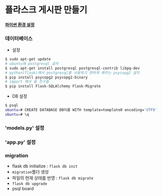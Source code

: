 # 플라스크 게시판 만들기
#### [파이썬 환경 설정](https://github.com/mcDeeplearning/TIL/blob/master/%ED%8C%8C%EC%9D%B4%EC%8D%AC%20%ED%99%98%EA%B2%BD%EC%84%A4%EC%A0%95.md)

### 데이터베이스

- 설정
```bash
$ sudo apt-get update
# ubuntu에 postgresql 설치
$ sudo apt-get install postgresql postgresql-contrib libpq-dev
# python(flask)에서 postgresql를 사용하기 편하게 해주는 psycopg2 설치
$ pip install psycopg2 psycopg2-binary
# import 해서 쓸 친구들
$ pip install Flask-SQLAlchemy Flask-Migrate
```

- DB 설정
```bash
$ psql
ubuntu=# CREATE DATABASE DB이름 WITH template=template0 encoding='UTF8';
ubuntu=# \q
```

### 'models.py' 설정
### 'app.py' 설정
### migration

- flask db initialize : `flask db init`
- `migration`폴더 생성
- 파일의 현재 상태를 반영 : `flask db migrate`
- `flask db upgrade`
- psql board